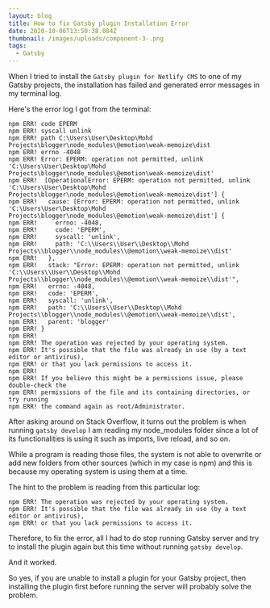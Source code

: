 ```yaml
---
layout: blog
title: How to fix Gatsby plugin Installation Error
date: 2020-10-06T13:50:38.084Z
thumbnail: /images/uploads/component-3-.png
tags:
  - Gatsby
---
```

When I tried to install the `Gatsby plugin for Netlify CMS` to one of my Gatsby projects, the installation has failed and generated error messages in my terminal log.

Here's the error log I got from the terminal:

```
npm ERR! code EPERM
npm ERR! syscall unlink
npm ERR! path C:\Users\User\Desktop\Mohd Projects\blogger\node_modules\@emotion\weak-memoize\dist
npm ERR! errno -4048
npm ERR! Error: EPERM: operation not permitted, unlink 'C:\Users\User\Desktop\Mohd Projects\blogger\node_modules\@emotion\weak-memoize\dist'
npm ERR!  [OperationalError: EPERM: operation not permitted, unlink 'C:\Users\User\Desktop\Mohd Projects\blogger\node_modules\@emotion\weak-memoize\dist'] {
npm ERR!   cause: [Error: EPERM: operation not permitted, unlink 'C:\Users\User\Desktop\Mohd Projects\blogger\node_modules\@emotion\weak-memoize\dist'] {
npm ERR!     errno: -4048,
npm ERR!     code: 'EPERM',
npm ERR!     syscall: 'unlink',
npm ERR!     path: 'C:\\Users\\User\\Desktop\\Mohd Projects\\blogger\\node_modules\\@emotion\\weak-memoize\\dist'
npm ERR!   },
npm ERR!   stack: "Error: EPERM: operation not permitted, unlink 'C:\\Users\\User\\Desktop\\Mohd Projects\\blogger\\node_modules\\@emotion\\weak-memoize\\dist'",
npm ERR!   errno: -4048,
npm ERR!   code: 'EPERM',
npm ERR!   syscall: 'unlink',
npm ERR!   path: 'C:\\Users\\User\\Desktop\\Mohd Projects\\blogger\\node_modules\\@emotion\\weak-memoize\\dist',
npm ERR!   parent: 'blogger'
npm ERR! }
npm ERR!
npm ERR! The operation was rejected by your operating system.
npm ERR! It's possible that the file was already in use (by a text editor or antivirus),
npm ERR! or that you lack permissions to access it.
npm ERR!
npm ERR! If you believe this might be a permissions issue, please double-check the
npm ERR! permissions of the file and its containing directories, or try running
npm ERR! the command again as root/Administrator.
```

After asking around on Stack Overflow, it turns out the problem is when running `gatsby develop` I am reading my node_modules folder since a lot of its functionalities is using it such as imports, live reload, and so on.

While a program is reading those files, the system is not able to overwrite or add new folders from other sources (which in my case is npm) and this is because my operating system is using them at a time.

The hint to the problem is reading from this particular log:

```
npm ERR! The operation was rejected by your operating system.
npm ERR! It's possible that the file was already in use (by a text editor or antivirus),
npm ERR! or that you lack permissions to access it.
```

Therefore, to fix the error, all I had to do stop running Gatsby server and try to install the plugin again but this time without running `gatsby develop`. 

And it worked.

So yes, if you are unable to install a plugin for your Gatsby project, then installing the plugin first before running the server will probably solve the problem.